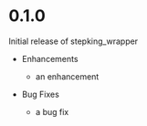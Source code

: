 # 0.1.0

Initial release of stepking_wrapper

* Enhancements
  * an enhancement

* Bug Fixes
  * a bug fix
